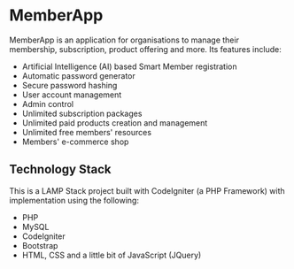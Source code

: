 # MemberApp
MemberApp is an application for organisations to manage their membership, subscription, product offering and more. Its features include:
- Artificial Intelligence (AI) based Smart Member registration
- Automatic password generator
- Secure password hashing
- User account management
- Admin control
- Unlimited subscription packages
- Unlimited paid products creation  and management
- Unlimited free members' resources
- Members' e-commerce shop
## Technology Stack
This is a LAMP Stack project built with CodeIgniter (a PHP Framework) with implementation using the following:
- PHP
- MySQL
- CodeIgniter
- Bootstrap
- HTML, CSS and a little bit of JavaScript (JQuery)
